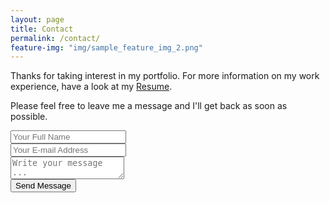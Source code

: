```yaml
---
layout: page
title: Contact
permalink: /contact/
feature-img: "img/sample_feature_img_2.png"
---
```


Thanks for taking interest in my portfolio. For more information on my work experience, have a look at my [Resume](https://drive.google.com/drive/folders/0B-5wm6CAWOXEUEppS3dram03TTA).

Please feel free to leave me a message and I'll get back as soon as possible.

<form action="https://getsimpleform.com/messages?form_api_token=3ede85d20dd6e0104931b96448e0a84b" method="post">
  <!-- the redirect_to is optional, the form will redirect to the referrer on submission -->
<div class="form-group">
  <input type='hidden' name='redirect_to' value='http://new-beginning.me/thank-you/'>
  <input class="form-control" type='text' name='name' placeholder='Your Full Name'>
</div>
<div class="form-group">
  <input class="form-control" type='email' name='email' placeholder='Your E-mail Address'>
</div>
<div class="form-group">
  <textarea class="form-control" name='message' placeholder='Write your message ...'></textarea>
  </div>
<button type="submit" name="Send Message" class="btn btn-primary">Send Message</button>
  <!--<input type='submit' value='Send Message' />-->
</form>